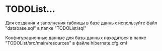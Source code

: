 # TODOList…

Для создания и заполнения таблицы в базе данных используйте файл "database.sql" в папке "TODOList/sql"

Конфигурационные данные для базы данных находяться в папке "TODOList/src/main/resources" в файле hibernate.cfg.xml
